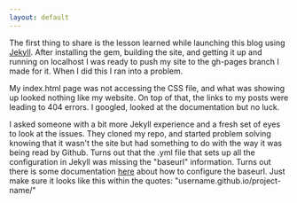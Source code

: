 ```yaml
---
layout: default
---
```


The first thing to share is the lesson learned while launching this blog using <a href="http://jekyllrb.com">Jekyll</a>. After installing the gem, building the site, and getting it up and running on localhost I was ready to push my site to the gh-pages branch I made for it. When I did this I ran into a problem.</p><p>My index.html page was not accessing the CSS file, and what was showing up looked nothing like my website. On top of that, the links to my posts were leading to 404 errors. I googled, looked at the documentation but no luck.</p><p>I asked someone with a bit more Jekyll experience and a fresh set of eyes to look at the issues. They cloned my repo, and started problem solving knowing that it wasn't the site but had something to do with the way it was being read by Github. Turns out that the .yml file that sets up all the configuration in Jekyll was missing the "baseurl" information. Turns out there is some documentation <a href="http://jekyllrb.com/docs/github-pages/#project-page-url-structure">here</a> about how to configure the baseurl. Just make sure it looks like this within the quotes: "username.github.io/project-name/"</p>
